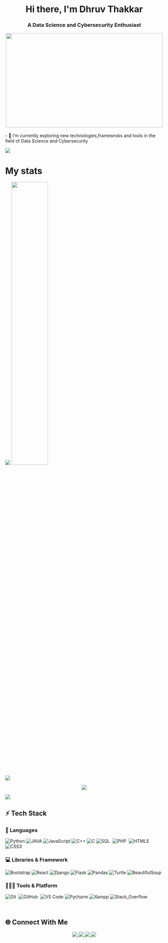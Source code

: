 <h1 align="center">Hi there, I'm Dhruv Thakkar</h1> 
<h3 align="center">A Data Science and Cybersecurity Enthusiast</h3>

<div align="center">
  <img src="https://media.giphy.com/media/dWesBcTLavkZuG35MI/giphy.gif" width="500" height="300"/>
</div>
<br/>
- 🌱 I’m currently exploring new technologies,framewroks and tools in the field of Data Science and Cybersecurity
<br>

![](https://user-images.githubusercontent.com/73097560/115834477-dbab4500-a447-11eb-908a-139a6edaec5c.gif)


# My stats
<div>
  <img src="https://github-readme-stats.vercel.app/api?username=dhruv100404&show_icons=true&theme=aura" >
  <img width="48%" src="https://github-readme-streak-stats.herokuapp.com/?user=dhruv100404&hide_border=true&theme=radical" />
</div>

![](https://user-images.githubusercontent.com/73097560/115834477-dbab4500-a447-11eb-908a-139a6edaec5c.gif)
<div align="center">
<img src="https://github-readme-stats.vercel.app/api/top-langs/?username=dhruv100404&theme=aura" >
</div>

![](https://user-images.githubusercontent.com/73097560/115834477-dbab4500-a447-11eb-908a-139a6edaec5c.gif)



## ⚡ Tech Stack 

### 🚀 Languages

![Python](https://img.shields.io/badge/Python-59666C?style=for-the-badge&logo=python&logoColor=306998)
![JAVA](https://img.shields.io/badge/Java-193D6C?style=for-the-badge&logo=java&logoColor=white)
![JavaScript](https://img.shields.io/badge/JavaScript-9769AD?style=for-the-badge&logo=javascript&logoColor=F7DF1E)
![C++](https://img.shields.io/badge/C%2B%2B-FE7A16?style=for-the-badge&logo=c%2B%2B&logoColor=white)
![C](https://img.shields.io/badge/C-FF6C37?style=for-the-badge&logo=c&logoColor=white)
![SQL](https://img.shields.io/badge/MySQL-00000F?style=for-the-badge&logo=mysql&logoColor=white)&nbsp;
![PHP](https://img.shields.io/badge/PHP-00096C?style=for-the-badge&logo=php&logoColor=white)&nbsp;
![HTML5](https://img.shields.io/badge/HTML5-CB3837?style=for-the-badge&logo=html5&logoColor=white)
![CSS3](https://img.shields.io/badge/CSS3-F05032?style=for-the-badge&logo=css3&logoColor=white)

### 💻 Libraries & Framework

![Bootstrap](https://img.shields.io/badge/Bootstrap-563D7C?style=for-the-badge&logo=bootstrap&logoColor=white)
![React](https://img.shields.io/badge/React-F05032?style=for-the-badge&logo=react&logoColor=61DAFB)
![Django](https://img.shields.io/badge/Django-00000f?style=for-the-badge&logo=django&logoColor=61DAFB)
![Flask](https://img.shields.io/badge/Flask-F00002?style=for-the-badge&logo=flask&logoColor=61DAFB)
![Pandas](https://img.shields.io/badge/Pandas-100000?style=for-the-badge&logo=pandas&logoColor=61DAFB)
![Turtle](https://img.shields.io/badge/Turtle-00096C?style=for-the-badge&logo=turtle&logoColor=61DAFB)
![BeautifulSoup](https://img.shields.io/badge/BeautifulSoup-00ff02?style=for-the-badge&logo=bs4&logoColor=61DAFB)

### 🧑🏻‍💻 Tools & Platform

![Git](https://img.shields.io/badge/Git-F05032?style=for-the-badge&logo=git&logoColor=white)&nbsp;
![GitHub](https://img.shields.io/badge/GitHub-100000?style=for-the-badge&logo=github&logoColor=white)&nbsp;
![VS Code](https://img.shields.io/badge/Visual_Studio_Code-0078D4?style=for-the-badge&logo=visual%20studio%20code&logoColor=white)
![Pycharm](https://img.shields.io/badge/Pycharm-00000f?style=for-the-badge&logo=Pycharm&logoColor=white)
![Xampp](https://img.shields.io/badge/Xampp-F37623?style=for-the-badge&logo=xampp&logoColor=white)
![Stack_Overflow](https://img.shields.io/badge/Stack_Overflow-FE7A16?style=for-the-badge&logo=stack-overflow&logoColor=white)

<br>

 
## 🌐 Connect With Me

<p align="center">
  <a href="https://www.linkedin.com/in/thakkar-dhruv-2b0376219/" target="_blank">
		<img src="https://img.shields.io/badge/LinkedIn-0077B5?style=for-the-badge&logo=linkedin&logoColor=white" />
	</a>
  <a href="https://twitter.com/dhruvthakkar104" target="_blank">
    <img src="https://img.shields.io/badge/Twitter-0077B5?style=for-the-badge&logo=Twitter&logoColor=white" />
  </a>                                                                                                         
	<a href="https://www.codechef.com/users/dhruv_thakkar" target="_blank">
		<img src="https://img.shields.io/badge/-Codechef-FFA116?style=for-the-badge&logo=CodeChef&logoColor=black" />
	</a>
	<a href="https://www.instagram.com/dhruv_100404/" target="_blank">
		<img src="https://img.shields.io/badge/Instagram-E4405F?style=for-the-badge&logo=instagram&logoColor=white" />
	</a>
	
  <br>
</p>
